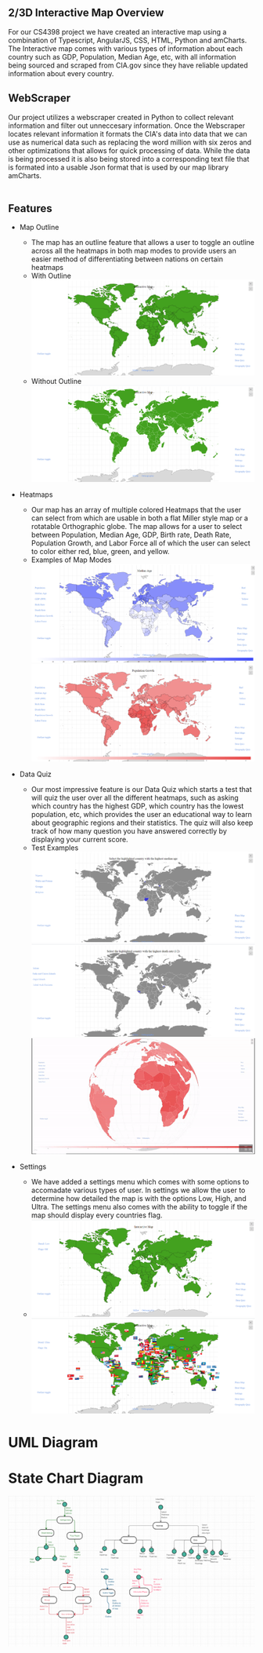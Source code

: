 ## 2/3D Interactive Map Overview 

For our CS4398 project we have created an interactive map using a combination of Typescript, AngularJS, CSS, HTML, Python and amCharts.
  The Interactive map comes with various types of information about each country such as GDP, Population, Median Age, etc, with all information being sourced and scraped from CIA.gov since they have reliable updated information about every country.  
 
## WebScraper
Our project utilizes a webscraper created in Python to collect relevant information and filter out unneccesary information.  Once the Webscraper locates relevant information it formats the CIA's data into data that we can use as numerical data such as replacing the word million with six zeros and other optimizations that allows for quick processing of data. While the data is being processed it is also being stored into a corresponding text file that is formated into a usable Json format that is used by our map library amCharts.  
<image of scraped files>
  
## Features
* Map Outline
  * The map has an outline feature that allows a user to toggle an outline across all the heatmaps in both map modes to provide users an easier method of differentiating between nations on certain heatmaps 
  * With Outline ![Outline](https://github.com/Spring-2020-SoftwareEng/2-3D-Interactive-Map/blob/test/MapImages/Outline.png)
  * Without Outline ![W/Outline](https://github.com/Spring-2020-SoftwareEng/2-3D-Interactive-Map/blob/test/MapImages/nooutline.png)
  
* Heatmaps
  * Our map has an array of multiple colored Heatmaps that the user can select from which are usable in both a flat Miller style map or a rotatable Orthographic globe. The map allows for a user to select between Population, Median Age, GDP, Birth rate, Death Rate, Population Growth, and Labor Force all of which the user can select to color either red, blue, green, and yellow. 
  * Examples of Map Modes ![Median2D](https://github.com/Spring-2020-SoftwareEng/2-3D-Interactive-Map/blob/test/MapImages/Median%20age%20miller.png) ![Pop2D](https://github.com/Spring-2020-SoftwareEng/2-3D-Interactive-Map/blob/test/MapImages/Population%20pic.png)
  
* Data Quiz
  * Our most impressive feature is our Data Quiz which starts a test that will quiz the user over all the different heatmaps, such as asking which country has the highest GDP, which country has the lowest population, etc, which provides the user an educational way to learn about geographic regions and their statistics. The quiz will also keep track of how many question you have answered correctly by displaying your current score.  <maps of test examples>
  * Test Examples  ![Test2D](https://github.com/Spring-2020-SoftwareEng/2-3D-Interactive-Map/blob/test/MapImages/millertest1.png) ![Test2D](https://github.com/Spring-2020-SoftwareEng/2-3D-Interactive-Map/blob/test/MapImages/millertest2.png) ![Testgif](https://github.com/Spring-2020-SoftwareEng/2-3D-Interactive-Map/blob/test/MapImages/TestFunc1.gif) 

* Settings
  * We have added a settings menu which comes with some options to accomadate various types of user. In settings we allow the user to determine how detailed the map is with the options Low, High, and Ultra. The settings menu also comes with the ability to toggle if the map should display every countries flag. 
  * ![Settings](https://github.com/Spring-2020-SoftwareEng/2-3D-Interactive-Map/blob/test/MapImages/millerSettings.png) ![SettingsAlt](https://github.com/Spring-2020-SoftwareEng/2-3D-Interactive-Map/blob/test/MapImages/millerSettingsalt.png)
  
# UML Diagram
 <picture of UML>

# State Chart Diagram
 ![StateChart](https://github.com/Spring-2020-SoftwareEng/2-3D-Interactive-Map/blob/test/MapImages/Statechart.png)
